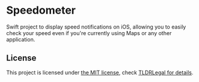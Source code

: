 # Speedometer

Swift project to display speed notifications on iOS, allowing you to easily check your speed even if you're currently using Maps or any other application.

## License

This project is licensed under [the MIT license](LICENSE), check [TLDRLegal for details](https://tldrlegal.com/license/mit-license).
